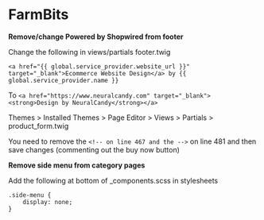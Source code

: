 # FarmBits

**Remove/change Powered by Shopwired from footer**

Change the following in views/partials footer.twig

```<a href="{{ global.service_provider.website_url }}" target="_blank">Ecommerce Website Design</a> by {{ global.service_provider.name }}```

To
```<a href="https://www.neuralcandy.com" target="_blank"><strong>Design by NeuralCandy</strong></a>```


Themes > Installed Themes > Page Editor > Views > Partials > product_form.twig

You need to remove the ```<!-- on line 467 and the -->``` on line 481 and then save changes (commenting out the buy now button)

**Remove side menu from category pages**

Add the following at bottom of _components.scss in stylesheets

```
.side-menu {
	display: none;
}
```
